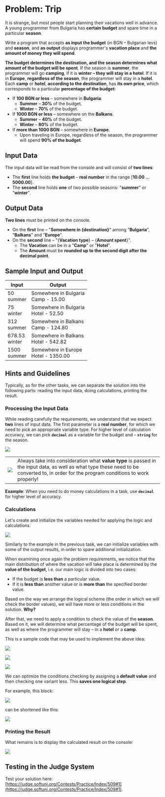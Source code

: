 # Problem: Trip

It is strange, but most people start planning their vacations well in advance. A young programmer from Bulgaria has **certain budget** and spare time in a particular **season**.

Write a program that accepts **as input the budget** (in BGN – Bulgarian levs) and **season**, and **as output** displays programmer's **vacation place** and **the amount of money they will spend**.

**The budget determines the destination, and the season determines what amount of the budget will be spent**. If the season is **summer**, the programmer will go **camping**, if it is **winter – they will stay in a hotel**. If it is in **Europe**, **regardless of the season**, the programmer will stay in a **hotel**. Each **camp** or **hotel**, **according to the destination**, has **its own price**, which corresponds to a particular **percentage of the budget**:

- If **100 BGN or less** – somewhere in **Bulgaria**.
  - **Summer** – **30%** of the budget.
  - **Winter** – **70%** of the budget.
- If **1000 BGN or less** – somewhere on the **Balkans**.
  - **Summer** – **40%** of the budget.
  - **Winter** – **80%** of the budget.
- If **more than 1000 BGN** – somewhere in **Europe**.
  - Upon traveling in Europe, regardless of the season, the programmer will spend **90% of the budget**.

## Input Data

The input data will be read from the console and will consist of **two lines**:
- The **first** line holds **the budget** – **real number** in the range [**10.00 … 5000.00**].
- The **second** line holds **one** of two possible seasons: "**summer**" or "**winter**".

## Output Data

**Two lines** must be printed on the console.

* On the **first** line – "**Somewhere in {destination}**" among "**Bulgaria**", "**Balkans**" and "**Europe**".
* On the **second** line – "{**Vacation type**} – {**Amount spent**}".
  * The **Vacation** can be in a "**Camp**" or "**Hotel**".
  * The **Amount** must be **rounded up to the second digit after the decimal point**.

## Sample Input and Output

| Input | Output |
|---|---|
|50<br>summer|Somewhere in Bulgaria<br>Camp - 15.00|
|75<br>winter|Somewhere in Bulgaria<br>Hotel - 52.50|
|312<br>summer|Somewhere in Balkans<br>Camp - 124.80|
|678.53<br>winter|Somewhere in Balkans<br>Hotel - 542.82|
|1500<br>summer|Somewhere in Europe<br>Hotel - 1350.00|

## Hints and Guidelines

Typically, as for the other tasks, we can separate the solution into the following parts: reading the input data, doing calculations, printing the result.

### Processing the Input Data

While reading carefully the requirements, we understand that we expect **two** lines of input data. The first parameter is a **real number**, for which we need to pick an appropriate variable type. For higher level of calculation accuracy, we can pick **`decimal`** as a variable for the budget and – **`string`** for the season. 

![](/assets/chapter-4-2-images/02.Trip-01.png)

<table><tr><td><img src="/assets/alert-icon.png" style="max-width:50px" /></td>
<td>Always take into consideration what <b>value type</b> is passed in the input data, as well as what type these need to be converted to, in order for the program conditions to work properly!</td>
</tr></table>

**Example**: When you need to do money calculations in a task, use **`decimal`** for higher level of accuracy.

### Calculations

Let's create and initialize the variables needed for applying the logic and calculations.

![](/assets/chapter-4-2-images/02.Trip-02.png)

Similarly to the example in the previous task, we can initialize variables with some of the output results, in order to spare additional initialization.

When examining once again the problem requirements, we notice that the main distribution of where the vacation will take place is determined by the **value of the budget**, i.e. our main logic is divided into two cases: 
* If the budget is **less than** a particular value.
* If it is **less than** another value or is **more than** the specified border value. 

Based on the way we arrange the logical scheme (the order in which we will check the border values), we will have more or less conditions in the solution. **Why?**

After that, we need to apply a condition to check the value of the **season**. Based on it, we will determine what percentage of the budget will be spent, as well as where the programmer will stay – in a **hotel** or a **camp**.

This is a sample code that may be used to implement the above idea:

![](/assets/chapter-4-2-images/02.Trip-03.png)

![](/assets/chapter-4-2-images/02.Trip-04.png)

![](/assets/chapter-4-2-images/02.Trip-05.png)

We can optimize the conditions checking by assigning a **default value** and then checking one variant less. This **saves one logical step**.

For example, this block:

![](/assets/chapter-4-2-images/02.Trip-03.png)

can be shortened like this:

![](/assets/chapter-4-2-images/02.Trip-06.png)

### Printing the Result

What remains is to display the calculated result on the console:

![](/assets/chapter-4-2-images/02.Trip-07.png)

## Testing in the Judge System

Test your solution here: [https://judge.softuni.org/Contests/Practice/Index/509#1](https://judge.softuni.org/Contests/Practice/Index/509#1).
